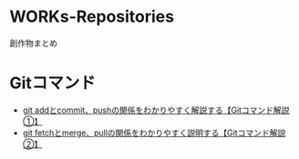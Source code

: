 # WORKs-Repositories
創作物まとめ

# Gitコマンド
- [git addとcommit、pushの関係をわかりやすく解説する【Gitコマンド解説①】](https://zenn.dev/atsushi101011/articles/4e0e36d238a3b8)
- [git fetchとmerge、pullの関係をわかりやすく説明する【Gitコマンド解説②】](https://zenn.dev/atsushi101011/articles/f66617b53f71ea)
